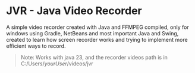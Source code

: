 # JVR - Java Video Recorder
A simple video recorder created with Java and FFMPEG compiled, only for windows
using Gradle, NetBeans and most important Java and Swing, created to learn how screen 
recorder works and trying to implement more efficient ways to record.

> Note: Works with java 23, and the recorder videos path is in C:/Users/*yourUser*/videos/jvr